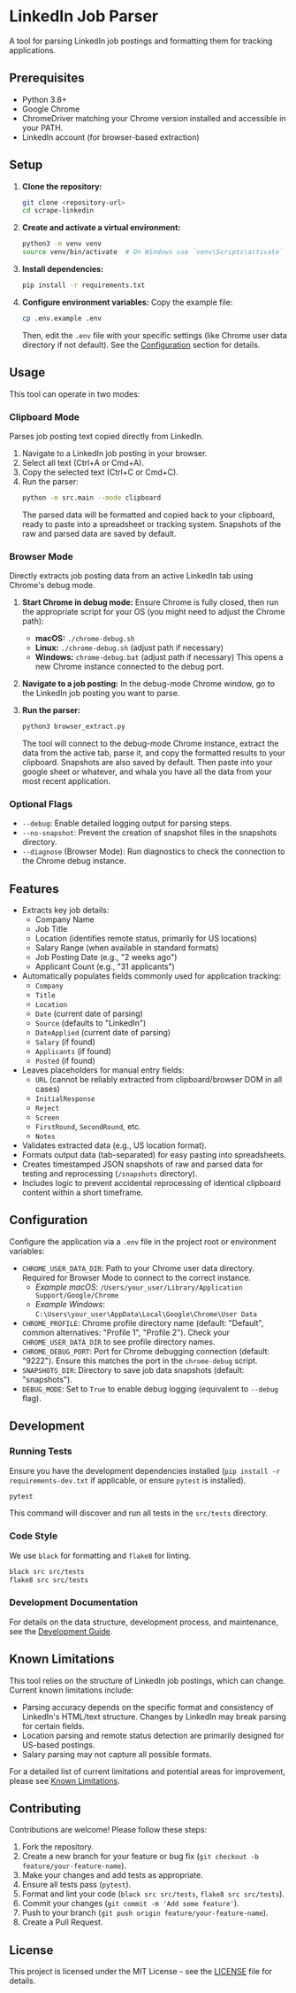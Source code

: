 # LinkedIn Job Parser

A tool for parsing LinkedIn job postings and formatting them for tracking applications.

## Prerequisites

- Python 3.8+
- Google Chrome
- ChromeDriver matching your Chrome version installed and accessible in your PATH.
- LinkedIn account (for browser-based extraction)

## Setup

1.  **Clone the repository:**
    ```bash
    git clone <repository-url>
    cd scrape-linkedin
    ```

2.  **Create and activate a virtual environment:**
    ```bash
    python3 -m venv venv
    source venv/bin/activate  # On Windows use `venv\Scripts\activate`
    ```

3.  **Install dependencies:**
    ```bash
    pip install -r requirements.txt
    ```

4.  **Configure environment variables:**
    Copy the example file:
    ```bash
    cp .env.example .env
    ```
    Then, edit the `.env` file with your specific settings (like Chrome user data directory if not default). See the [Configuration](#configuration) section for details.

## Usage

This tool can operate in two modes:

### Clipboard Mode

Parses job posting text copied directly from LinkedIn.

1.  Navigate to a LinkedIn job posting in your browser.
2.  Select all text (Ctrl+A or Cmd+A).
3.  Copy the selected text (Ctrl+C or Cmd+C).
4.  Run the parser:
    ```bash
    python -m src.main --mode clipboard
    ```
    The parsed data will be formatted and copied back to your clipboard, ready to paste into a spreadsheet or tracking system. Snapshots of the raw and parsed data are saved by default.

### Browser Mode

Directly extracts job posting data from an active LinkedIn tab using Chrome's debug mode.

1.  **Start Chrome in debug mode:**
    Ensure Chrome is fully closed, then run the appropriate script for your OS (you might need to adjust the Chrome path):
    *   **macOS:** `./chrome-debug.sh`
    *   **Linux:** `./chrome-debug.sh` (adjust path if necessary)
    *   **Windows:** `chrome-debug.bat` (adjust path if necessary)
    This opens a new Chrome instance connected to the debug port.

2.  **Navigate to a job posting:** In the debug-mode Chrome window, go to the LinkedIn job posting you want to parse.

3.  **Run the parser:**
    ```bash
    python3 browser_extract.py 
    ```
    The tool will connect to the debug-mode Chrome instance, extract the data from the active tab, parse it, and copy the formatted results to your clipboard. Snapshots are also saved by default. Then paste into your google sheet or whatever, and whala you have all the data from your most recent application.

### Optional Flags

-   `--debug`: Enable detailed logging output for parsing steps.
-   `--no-snapshot`: Prevent the creation of snapshot files in the snapshots directory.
-   `--diagnose` (Browser Mode): Run diagnostics to check the connection to the Chrome debug instance.

## Features

-   Extracts key job details:
    -   Company Name
    -   Job Title
    -   Location (identifies remote status, primarily for US locations)
    -   Salary Range (when available in standard formats)
    -   Job Posting Date (e.g., "2 weeks ago")
    -   Applicant Count (e.g., "31 applicants")
-   Automatically populates fields commonly used for application tracking:
    -   `Company`
    -   `Title`
    -   `Location`
    -   `Date` (current date of parsing)
    -   `Source` (defaults to "LinkedIn")
    -   `DateApplied` (current date of parsing)
    -   `Salary` (if found)
    -   `Applicants` (if found)
    -   `Posted` (if found)
-   Leaves placeholders for manual entry fields:
    -   `URL` (cannot be reliably extracted from clipboard/browser DOM in all cases)
    -   `InitialResponse`
    -   `Reject`
    -   `Screen`
    -   `FirstRound`, `SecondRound`, etc.
    -   `Notes`
-   Validates extracted data (e.g., US location format).
-   Formats output data (tab-separated) for easy pasting into spreadsheets.
-   Creates timestamped JSON snapshots of raw and parsed data for testing and reprocessing (`/snapshots` directory).
-   Includes logic to prevent accidental reprocessing of identical clipboard content within a short timeframe.

## Configuration

Configure the application via a `.env` file in the project root or environment variables:

-   `CHROME_USER_DATA_DIR`: Path to your Chrome user data directory. Required for Browser Mode to connect to the correct instance.
    *   *Example macOS*: `/Users/your_user/Library/Application Support/Google/Chrome`
    *   *Example Windows*: `C:\Users\your_user\AppData\Local\Google\Chrome\User Data`
-   `CHROME_PROFILE`: Chrome profile directory name (default: "Default", common alternatives: "Profile 1", "Profile 2"). Check your `CHROME_USER_DATA_DIR` to see profile directory names.
-   `CHROME_DEBUG_PORT`: Port for Chrome debugging connection (default: "9222"). Ensure this matches the port in the `chrome-debug` script.
-   `SNAPSHOTS_DIR`: Directory to save job data snapshots (default: "snapshots").
-   `DEBUG_MODE`: Set to `True` to enable debug logging (equivalent to `--debug` flag).

## Development

### Running Tests

Ensure you have the development dependencies installed (`pip install -r requirements-dev.txt` if applicable, or ensure `pytest` is installed).

```bash
pytest
```
This command will discover and run all tests in the `src/tests` directory.

### Code Style

We use `black` for formatting and `flake8` for linting.

```bash
black src src/tests
flake8 src src/tests
```

### Development Documentation

For details on the data structure, development process, and maintenance, see the [Development Guide](./docs/DEVELOPMENT_GUIDE.md).

## Known Limitations

This tool relies on the structure of LinkedIn job postings, which can change. Current known limitations include:

-   Parsing accuracy depends on the specific format and consistency of LinkedIn's HTML/text structure. Changes by LinkedIn may break parsing for certain fields.
-   Location parsing and remote status detection are primarily designed for US-based postings.
-   Salary parsing may not capture all possible formats.

For a detailed list of current limitations and potential areas for improvement, please see [Known Limitations](./docs/KNOWN_LIMITATIONS.md).

## Contributing

Contributions are welcome! Please follow these steps:

1.  Fork the repository.
2.  Create a new branch for your feature or bug fix (`git checkout -b feature/your-feature-name`).
3.  Make your changes and add tests as appropriate.
4.  Ensure all tests pass (`pytest`).
5.  Format and lint your code (`black src src/tests`, `flake8 src src/tests`).
6.  Commit your changes (`git commit -m 'Add some feature'`).
7.  Push to your branch (`git push origin feature/your-feature-name`).
8.  Create a Pull Request.

## License

This project is licensed under the MIT License - see the [LICENSE](./LICENSE) file for details.

